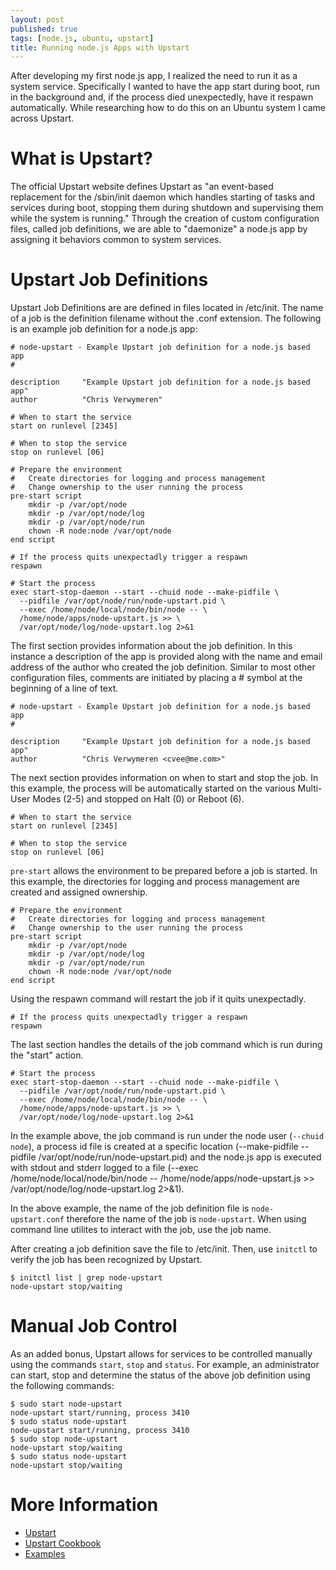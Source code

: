 ```yaml
---
layout: post
published: true
tags: [node.js, ubuntu, upstart]
title: Running node.js Apps with Upstart
---
```


After developing my first node.js app, I realized the need to run it as a system service. Specifically I wanted to have the app start during boot, run in the background and, if the process died unexpectedly, have it respawn automatically. While researching how to do this on an Ubuntu system I came across Upstart.

# What is Upstart?

The official Upstart website defines Upstart as "an event-based replacement for the /sbin/init daemon which handles starting of tasks and services during boot, stopping them during shutdown and supervising them while the system is running." Through the creation of custom configuration files, called job definitions,  we are able to "daemonize" a node.js app by assigning it behaviors common to system services.

# Upstart Job Definitions

Upstart Job Definitions are are defined in files located in /etc/init. The name of a job is the definition filename without the .conf extension. The following is an example job definition for a node.js app:

    # node-upstart - Example Upstart job definition for a node.js based app
    #
    
    description     "Example Upstart job definition for a node.js based app"
    author          "Chris Verwymeren"
    
    # When to start the service
    start on runlevel [2345]
    
    # When to stop the service
    stop on runlevel [06]
    
    # Prepare the environment
    #   Create directories for logging and process management
    #   Change ownership to the user running the process
    pre-start script
        mkdir -p /var/opt/node
        mkdir -p /var/opt/node/log
        mkdir -p /var/opt/node/run
        chown -R node:node /var/opt/node
    end script
    
    # If the process quits unexpectadly trigger a respawn
    respawn
    
    # Start the process
    exec start-stop-daemon --start --chuid node --make-pidfile \
      --pidfile /var/opt/node/run/node-upstart.pid \
      --exec /home/node/local/node/bin/node -- \
      /home/node/apps/node-upstart.js >> \
      /var/opt/node/log/node-upstart.log 2>&1

The first section provides information about the job definition. In this instance a description of the app is provided along with the name and email address of the author who created the job definition. Similar to most other configuration files, comments are initiated by placing a # symbol at the beginning of a line of text.

    # node-upstart - Example Upstart job definition for a node.js based app
    #
    
    description     "Example Upstart job definition for a node.js based app"
    author          "Chris Verwymeren <cvee@me.com>"

The next section provides information on when to start and stop the job. In this example, the process will be automatically started on the various Multi-User Modes (2-5) and stopped on Halt (0) or Reboot (6).

    # When to start the service
    start on runlevel [2345]
    
    # When to stop the service
    stop on runlevel [06]

<code>pre-start</code> allows the environment to be prepared before a job is started. In this example, the directories for logging and process management are created and assigned ownership.

    # Prepare the environment
    #   Create directories for logging and process management
    #   Change ownership to the user running the process
    pre-start script
        mkdir -p /var/opt/node
        mkdir -p /var/opt/node/log
        mkdir -p /var/opt/node/run
        chown -R node:node /var/opt/node
    end script

Using the respawn command will restart the job if it quits unexpectadly.

    # If the process quits unexpectadly trigger a respawn
    respawn

The last section handles the details of the job command which is run during the "start" action. 

    # Start the process
    exec start-stop-daemon --start --chuid node --make-pidfile \
      --pidfile /var/opt/node/run/node-upstart.pid \
      --exec /home/node/local/node/bin/node -- \
      /home/node/apps/node-upstart.js >> \
      /var/opt/node/log/node-upstart.log 2>&1

In the example above, the job command is run under the node user (<code>--chuid node</code>), a process id file is created at a specific location (--make-pidfile --pidfile /var/opt/node/run/node-upstart.pid) and the node.js app is executed with stdout and stderr logged to a file (--exec /home/node/local/node/bin/node -- /home/node/apps/node-upstart.js >> /var/opt/node/log/node-upstart.log 2>&1).

In the above example, the name of the job definition file is <code>node-upstart.conf</code> therefore the name of the job is <code>node-upstart</code>. When using command line utilites to interact with the job, use the job name.

After creating a job definition save the file to /etc/init. Then, use <code>initctl</code> to verify the job has been recognized by Upstart.

    $ initctl list | grep node-upstart
    node-upstart stop/waiting

# Manual Job Control

As an added bonus, Upstart allows for services to be controlled manually using the commands <code>start</code>,  <code>stop</code> and <code>status</code>. For example, an administrator can start, stop and determine the status of the above job definition using the following commands:

    $ sudo start node-upstart
    node-upstart start/running, process 3410
    $ sudo status node-upstart
    node-upstart start/running, process 3410
    $ sudo stop node-upstart
    node-upstart stop/waiting
    $ sudo status node-upstart
    node-upstart stop/waiting

# More Information

* [Upstart](http://upstart.ubuntu.com)
* [Upstart Cookbook](http://upstart.ubuntu.com/cookbook)
* [Examples](https://github.com/cvee/node-upstart)
